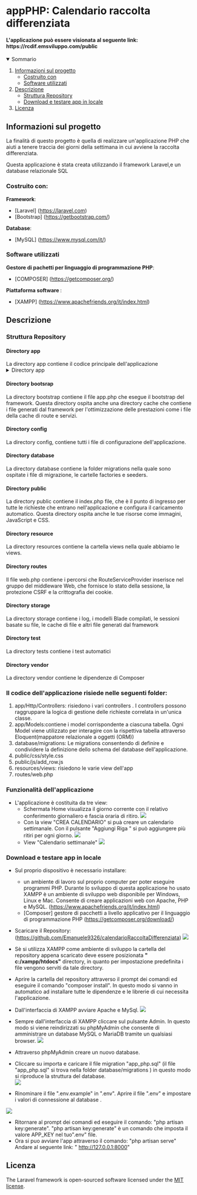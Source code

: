 <h1 algin="center">appPHP: Calendario raccolta differenziata</h1>
<h4>L'applicazione può essere visionata al seguente link: https://rcdif.emsviluppo.com/public</h4>

<details open="open">
  <summary>Sommario</summary>
  <ol>
    <li>
      <a href="#informazioni-sul-progetto">Informazioni sul progetto</a>
      <ul>
        <li><a href="#costruito-con">Costruito con</a></li>
         <li><a href="#software-utilizzati">Software utilizzati</a></li>
      </ul>
    </li>
   <li><a href="#descrizione">Descrizione</a>
     <ul>
        <li><a href="#struttura-repository">Struttura Repository</a></li>
        <li><a href="#Download-e-testare-app-in-locale">Download e testare app in locale</a></li>
      </ul>
    </li>
   <li><a href="#licenza">Licenza</a></li>
  <ol>
</details>

<!-- Informazioni sul progetto-->

## Informazioni sul progetto

La finalità di questo progetto è quella di realizzare un'applicazione PHP che aiuti a tenere traccia dei giorni della settimana in cui avviene la raccolta differenziata.

Questa applicazione è stata creata utilizzando il framework Laravel,e un database relazionale SQL

#### <h3>Costruito con:</h3>

<b>Framework</b>:

- [Laravel] (https://laravel.com)
- [Bootstrap] (https://getbootstrap.com/)

<b>Database</b>:

- [MySQL] (https://www.mysql.com/it/)


#### <h3>Software utilizzati</h3>
      
 <b>Gestore di pachetti per linguaggio di programmazione PHP</b>:

- [COMPOSER] (https://getcomposer.org/)
      
 <b> Piattaforma software </b>:
      
 - [XAMPP] (https://www.apachefriends.org/it/index.html)
      
<!--Descrizione-->

## Descrizione

### Struttura Repository

<h4>Directory app</h4>
La directory app contiene il codice principale dell'applicazione
<details>
  <summary>Directory app</summary>
   <ol>
     <li>
       Folder Console
      </li>
      <li>
        Folder Exceptions
      </li>
      <li>
        Folder Http
      </li>
      <li>
        Folder Models
      </li>
      <li>
        Folder Providers
      </li>
    </ol>
</details> 

<h4>Directory bootsrap</h4>
<p>
  La directory bootstrap contiene il file app.php che esegue il bootstrap del framework. Questa directory ospita anche una directory cache  che contiene i file generati dal framework per l'ottimizzazione delle prestazioni come i file della cache di route e servizi.
</p>
<h4>Directory config</h4>
 <p>La directory config, contiene tutti i file di configurazione dell'applicazione.</p>
<h4>Directory database</h4>
 <p>La directory database contiene la folder migrations nella quale sono ospitate i file di migrazione, le cartelle factories e seeders.</p>
<h4>Directory public</h4>
 <p>La directory public contiene il index.php file, che è il punto di ingresso per tutte le richieste che entrano nell'applicazione e configura il caricamento automatico. Questa directory ospita anche le tue risorse come immagini, JavaScript e CSS.</p>
<h4>Directory resource</h4>
La directory resources contiene la cartella views nella quale abbiamo le views.
<h4>Directory routes</h4>
Il file web.php contiene i percorsi che RouteServiceProvider inserisce nel gruppo del middleware Web, che fornisce lo stato della sessione, la protezione CSRF e la crittografia dei cookie.
<h4>Directory storage</h4>
<p>La directory storage contiene i log, i modelli Blade compilati, le sessioni basate su file, le cache di file e altri file generati dal framework</p>
<h4>Directory test</h4>
<p>La directory tests contiene i test automatici</p>
<h4>Directory vendor</h4>
<p>La directory vendor contiene le dipendenze di Composer </p> 

<h3>Il codice dell'applicazione risiede nelle seguenti folder:</h3>
 <ol>
    <li>app/Http/Controllers: risiedono i vari controllers .
    I controllers possono raggruppare la logica di gestione delle richieste correlata in un'unica classe.
    </li>
    <li>app/Models:contiene i model corrispondente a ciascuna tabella. Ogni Model viene utilizzato per interagire con la rispettiva tabella attraverso Eloquent(mappatore relazionale a oggetti (ORM))
    </li>
    <li>database/migrations: Le migrations consentendo di definire e condividere la definizione dello schema del database dell'applicazione.
    </li>
    <li>public/css/style.css</li>
    <li>public/js/add_row.js</li>
    <li>resources/views: risiedono le varie view dell'app</li>
    <li>routes/web.php

 </ol>

### Funzionalità dell'applicazione
- L'applicazione è costituita da tre view:
  - Schermata Home visualizza il giorno corrente con il relativo conferimento giornaliero e fascia oraria di     ritiro.
  ![](img-README/img1.png)
  - Con la view "CREA CALENDARIO" si puà creare un calendario settimanale.
    Con il pulsante "Aggiungi Riga " si può aggiungere più ritiri per ogni giorno.
    ![](img-README/img2.png)
  - View "Calendario settimanale"
    ![](img-README/img3.png)
### Download e testare app in locale

- Sul proprio dispositivo è necessario installare: 
   - un ambiente di lavoro sul proprio computer per poter eseguire programmi PHP.
     Durante lo sviluppo di questa applicazione ho usato XAMPP è un ambiente di sviluppo web disponibile per Windows, Linux e Mac. Consente di creare applicazioni web con Apache, PHP e MySQL. 
     (https://www.apachefriends.org/it/index.html)
   - [Composer] gestore di pacchetti a livello applicativo per il linguaggio di programmazione PHP (https://getcomposer.org/download/) 
   
- Scaricare il Repository: (https://github.com/Emanuele9326/calendarioRaccoltaDifferenziata)
   ![](img-README/img4.png)
- Sè si utilizza XAMPP come ambiente di sviluppo la cartella del repository appena scaricato deve essere posizionata <b>" c:/xampp/htdocs"</b> directory, in quanto per impostazione predefinita i file vengono serviti da tale directory.
- Aprire la cartella del repository attraverso il prompt dei comandi ed eseguire il comando "composer install".
In questo modo si vanno in automatico ad installare tutte le dipendenze e le librerie di cui necessita l'applicazione.
- Dall'interfaccia di XAMPP avviare Apache e MySql.
  ![](img-README/img5.png)
- Sempre dall'interfaccia di XAMPP cliccare sul pulsante Admin. In questo modo si viene reindirizzati su phpMyAdmin
che consente di amministrare un database MySQL o MariaDB tramite un qualsiasi browser.
![](img-README/img6.png)
- Attraverso phpMyAdmin creare un nuovo database.
- Cliccare su importa e caricare il file migration "app_php.sql" (il file "app_php.sql" si trova nella folder database/migrations ) in questo modo si riproduce la struttura del database.<br>
 ![](img-README/img7.png)
- Rinominare il file ".env.example" in ".env". 
Aprire il file ".env" e impostare i valori di connessione al database .

 ![](img-README/img8.png)
- Ritornare al prompt dei comandi ed eseguire il comando: "php artisan key:generate".
"php artisan key:generate" è un comando che imposta il valore APP_KEY nel tuo".env" file.
- Ora si puo avviare l'app attraverso il comando: "php artisan serve" 
Andare al seguente link: " http://127.0.0.1:8000"
## Licenza

The Laravel framework is open-sourced software licensed under the [MIT license](https://opensource.org/licenses/MIT).
